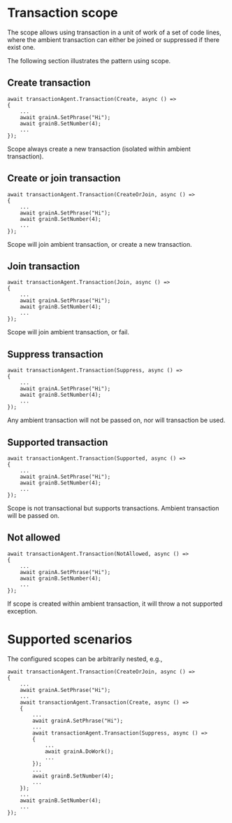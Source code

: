 # Transaction scope

The scope allows using transaction in a unit of work of a set of code lines, where the ambient transaction can either be joined or suppressed if there exist one. 

The following section illustrates the pattern using scope.

## Create transaction

    await transactionAgent.Transaction(Create, async () =>
    {
        ...
        await grainA.SetPhrase("Hi");
        await grainB.SetNumber(4);
        ...
    });

Scope always create a new transaction (isolated within ambient transaction).

## Create or join transaction

    await transactionAgent.Transaction(CreateOrJoin, async () =>
    {
        ...
        await grainA.SetPhrase("Hi");
        await grainB.SetNumber(4);
        ...
    });

Scope will join ambient transaction, or create a new transaction.

## Join transaction

    await transactionAgent.Transaction(Join, async () =>
    {
        ...
        await grainA.SetPhrase("Hi");
        await grainB.SetNumber(4);
        ...
    });

Scope will join ambient transaction, or fail.

## Suppress transaction

    await transactionAgent.Transaction(Suppress, async () =>
    {
        ...
        await grainA.SetPhrase("Hi");
        await grainB.SetNumber(4);
        ...
    });

Any ambient transaction will not be passed on, nor will transaction be used.

## Supported transaction

    await transactionAgent.Transaction(Supported, async () =>
    {
        ...
        await grainA.SetPhrase("Hi");
        await grainB.SetNumber(4);
        ...
    });

Scope is not transactional but supports transactions. Ambient transaction will be passed on.

## Not allowed

    await transactionAgent.Transaction(NotAllowed, async () =>
    {
        ...
        await grainA.SetPhrase("Hi");
        await grainB.SetNumber(4);
        ...
    });

If scope is created within ambient transaction, it will throw a not supported exception.

# Supported scenarios

The configured scopes can be arbitrarily nested, e.g.,

    await transactionAgent.Transaction(CreateOrJoin, async () =>
    {
        ...
        await grainA.SetPhrase("Hi");
        ...
        await transactionAgent.Transaction(Create, async () =>
        {
            ...
            await grainA.SetPhrase("Hi");
            ...
            await transactionAgent.Transaction(Suppress, async () =>
            {
                ...
                await grainA.DoWork();
                ...
            });
            ...
            await grainB.SetNumber(4);
            ...
        });
        ...
        await grainB.SetNumber(4);
        ...
    });

